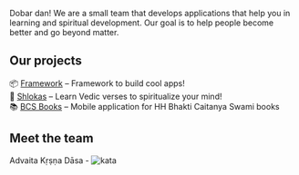Dobar dan! We are a small team that develops applications that help you in learning and spiritual development. Our goal is to help people become better and go beyond matter.

## Our projects
📦 [Framework](https://github.com/akdasa-studios/framework) – Framework to build cool apps!<br>
📜 [Shlokas](https://github.com/akdasa-studios/shlokas) – Learn Vedic verses to spiritualize your mind!<br>
📚 [BCS Books](https://github.com/akdasa-studios/bcs-books) – Mobile application for HH Bhakti Caitanya Swami books

## Meet the team
Advaita Kṛṣṇa Dāsa - ![kata](https://www.codewars.com/users/akdasa/badges/micro)
